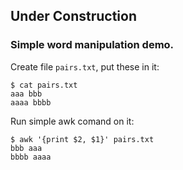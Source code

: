 
## Under Construction



### Simple word manipulation demo.
 
Create file ```pairs.txt```, put these in it:

    $ cat pairs.txt
    aaa bbb
    aaaa bbbb

Run simple awk comand on it:

    $ awk '{print $2, $1}' pairs.txt 
    bbb aaa
    bbbb aaaa
